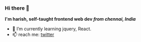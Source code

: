 ### Hi there 👋
**I'm harish, self-taught frontend web dev _from chennai, India_**
- 🌱 I’m currently learning jquery, React.
- 📫 reach me: [twitter](https://twitter.com/harish_calvin)
<!--
**harishcalvin/harishcalvin** is a ✨ _special_ ✨ repository because its `README.md` (this file) appears on your GitHub profile.

Here are some ideas to get you started:

- 🔭 I’m currently working on ...
- 🌱 I’m currently learning ...
- 👯 I’m looking to collaborate on ...
- 🤔 I’m looking for help with ...
- 💬 Ask me about ...
- 📫 How to reach me: ...
- 😄 Pronouns: ...
- ⚡ Fun fact: ...
-->
